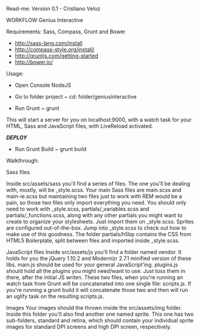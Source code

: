 Read-me:
Version 0.1 - Cristiano Veloz


WORKFLOW Genius Interactive

Requirements:
Sass, Compass, Grunt and Bower

  - http://sass-lang.com/install
  - http://compass-style.org/install/
  - http://gruntjs.com/getting-started
  - http://bower.io/


Usage:
  
  - Open Console NodeJS
  
  - Go to folder project
    ~ cd: folder/geniusinteractive

  - Run Grunt
    ~ grunt

  This will start a server for you on localhost:9000, with a watch task for your HTML, Sass and JavaScript files, with LiveReload activated.

  ***DEPLOY***
  - Run Grunt Build
   ~ grunt build



Walkthrough:


Sass files

Inside src/assets/sass you'll find a series of files. The one you'll be dealing with, mostly, will be _style.scss.
Your main Sass files are main.scss and main-ie.scss but maintaining two files just to work with REM would be a pain, so those two files only import everything you need.
You should only need to work with _style.scss, partials/_variables.scss and partials/_functions.scss, along with any other partials you might want to create to organize your stylesheets. Just import them on _style.scss.
Sprites are configured out-of-the-box. Jump into _style.scss to check out how to make use of this goodness.
The folder partials/h5bp contains the CSS from HTML5 Boilerplate, split between files and imported inside _style.scss.

JavaScript files
Inside src/assets/js you'll find a folder named vendor. It holds for you the jQuery 1.10.2 and Modernizr 2.7.1 minified version of these libs.
main.js should be used for your general JavaScript'ing.
plugins.js should hold all the plugins you might need/want to use. Just toss them in there, after the initial JS writen.
These two files, when you're running an watch task from Grunt will be concatenated into one single file: scripts.js. If you're running a grunt build it will concatenate those two and then will run an uglify task on the resulting scripts.js.

Images
Your images should the thrown inside the src/assets/img folder. Inside this folder you'll also find another one named sprite. This one has two sub-folders, standard and retina, which should contain your individual sprite images for standard DPI screens and high DPI screen, respectively.